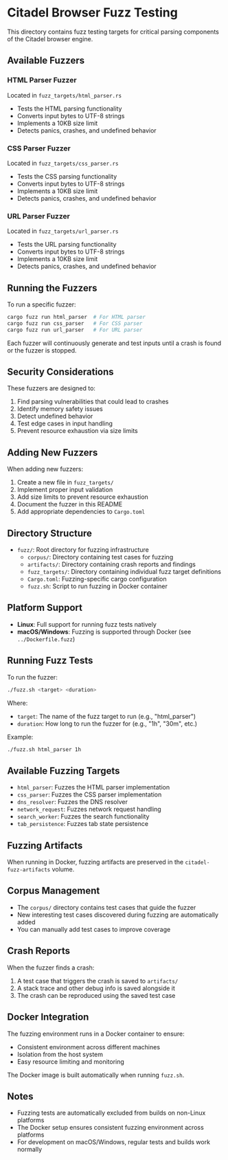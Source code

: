 # Citadel Browser Fuzz Testing

This directory contains fuzz testing targets for critical parsing components of the Citadel browser engine.

## Available Fuzzers

### HTML Parser Fuzzer
Located in `fuzz_targets/html_parser.rs`
- Tests the HTML parsing functionality
- Converts input bytes to UTF-8 strings
- Implements a 10KB size limit
- Detects panics, crashes, and undefined behavior

### CSS Parser Fuzzer
Located in `fuzz_targets/css_parser.rs`
- Tests the CSS parsing functionality
- Converts input bytes to UTF-8 strings
- Implements a 10KB size limit
- Detects panics, crashes, and undefined behavior

### URL Parser Fuzzer
Located in `fuzz_targets/url_parser.rs`
- Tests the URL parsing functionality
- Converts input bytes to UTF-8 strings
- Implements a 10KB size limit
- Detects panics, crashes, and undefined behavior

## Running the Fuzzers

To run a specific fuzzer:

```bash
cargo fuzz run html_parser  # For HTML parser
cargo fuzz run css_parser   # For CSS parser
cargo fuzz run url_parser   # For URL parser
```

Each fuzzer will continuously generate and test inputs until a crash is found or the fuzzer is stopped.

## Security Considerations

These fuzzers are designed to:
1. Find parsing vulnerabilities that could lead to crashes
2. Identify memory safety issues
3. Detect undefined behavior
4. Test edge cases in input handling
5. Prevent resource exhaustion via size limits

## Adding New Fuzzers

When adding new fuzzers:
1. Create a new file in `fuzz_targets/`
2. Implement proper input validation
3. Add size limits to prevent resource exhaustion
4. Document the fuzzer in this README
5. Add appropriate dependencies to `Cargo.toml`

## Directory Structure

- `fuzz/`: Root directory for fuzzing infrastructure
  - `corpus/`: Directory containing test cases for fuzzing
  - `artifacts/`: Directory containing crash reports and findings
  - `fuzz_targets/`: Directory containing individual fuzz target definitions
  - `Cargo.toml`: Fuzzing-specific cargo configuration
  - `fuzz.sh`: Script to run fuzzing in Docker container

## Platform Support

- **Linux**: Full support for running fuzz tests natively
- **macOS/Windows**: Fuzzing is supported through Docker (see `../Dockerfile.fuzz`)

## Running Fuzz Tests

To run the fuzzer:

```bash
./fuzz.sh <target> <duration>
```

Where:
- `target`: The name of the fuzz target to run (e.g., "html_parser")
- `duration`: How long to run the fuzzer for (e.g., "1h", "30m", etc.)

Example:
```bash
./fuzz.sh html_parser 1h
```

## Available Fuzzing Targets

- `html_parser`: Fuzzes the HTML parser implementation
- `css_parser`: Fuzzes the CSS parser implementation
- `dns_resolver`: Fuzzes the DNS resolver
- `network_request`: Fuzzes network request handling
- `search_worker`: Fuzzes the search functionality
- `tab_persistence`: Fuzzes tab state persistence

## Fuzzing Artifacts

When running in Docker, fuzzing artifacts are preserved in the `citadel-fuzz-artifacts` volume.

## Corpus Management

- The `corpus/` directory contains test cases that guide the fuzzer
- New interesting test cases discovered during fuzzing are automatically added
- You can manually add test cases to improve coverage

## Crash Reports

When the fuzzer finds a crash:
1. A test case that triggers the crash is saved to `artifacts/`
2. A stack trace and other debug info is saved alongside it
3. The crash can be reproduced using the saved test case

## Docker Integration

The fuzzing environment runs in a Docker container to ensure:
- Consistent environment across different machines
- Isolation from the host system
- Easy resource limiting and monitoring

The Docker image is built automatically when running `fuzz.sh`.

## Notes

- Fuzzing tests are automatically excluded from builds on non-Linux platforms
- The Docker setup ensures consistent fuzzing environment across platforms
- For development on macOS/Windows, regular tests and builds work normally 